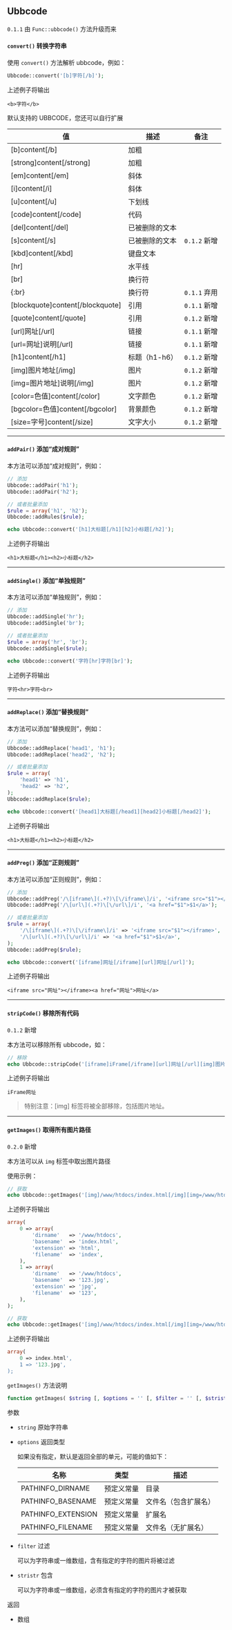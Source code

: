 ## Ubbcode

`0.1.1` 由 `Func::ubbcode()` 方法升级而来

#### `convert()` 转换字符串

使用 `convert()` 方法解析 ubbcode，例如：

``` php
Ubbcode::convert('[b]字符[/b]');
```

上述例子将输出

``` markup
<b>字符</b>
```

默认支持的 UBBCODE，您还可以自行扩展

| 值 | 描述 | 备注 |
| - | - | - |
| [b]content[/b] | 加粗 | |
| [strong]content[/strong] | 加粗 | |
| [em]content[/em] | 斜体 | |
| [i]content[/i] | 斜体 | |
| [u]content[/u] | 下划线 | |
| [code]content[/code] | 代码 | |
| [del]content[/del] | 已被删除的文本 | |
| [s]content[/s] | 已被删除的文本 | `0.1.2` 新增 |
| [kbd]content[/kbd] | 键盘文本 | |
| [hr]| 水平线 | |
| [br] | 换行符 | |
| {:br} | 换行符 | `0.1.1` 弃用 |
| [blockquote]content[/blockquote] | 引用 | `0.1.1` 新增 |
| [quote]content[/quote] | 引用 | `0.1.2` 新增 |
| [url]网址[/url] | 链接 | `0.1.1` 新增 |
| [url=网址]说明[/url] | 链接 | `0.1.1` 新增 |
| [h1]content[/h1] | 标题（h1-h6） | `0.1.2` 新增 |
| [img]图片地址[/img] | 图片 | `0.1.2` 新增 |
| [img=图片地址]说明[/img] | 图片 | `0.1.2` 新增 |
| [color=色值]content[/color] | 文字颜色 | `0.1.2` 新增 |
| [bgcolor=色值]content[/bgcolor] | 背景颜色 | `0.1.2` 新增 |
| [size=字号]content[/size] | 文字大小 | `0.1.2` 新增 |

----------

#### `addPair()` 添加“成对规则”

本方法可以添加“成对规则”，例如：

``` php
// 添加
Ubbcode::addPair('h1');
Ubbcode::addPair('h2');

// 或者批量添加
$rule = array('h1', 'h2');
Ubbcode::addRules($rule);

echo Ubbcode::convert('[h1]大标题[/h1][h2]小标题[/h2]');
```
上述例子将输出

``` markup
<h1>大标题</h1><h2>小标题</h2>
```

----------

#### `addSingle()` 添加“单独规则”

本方法可以添加“单独规则”，例如：

``` php
// 添加
Ubbcode::addSingle('hr');
Ubbcode::addSingle('br');

// 或者批量添加
$rule = array('hr', 'br');
Ubbcode::addSingle($rule);

echo Ubbcode::convert('字符[hr]字符[br]');
```
上述例子将输出

``` markup
字符<hr>字符<br>
```

----------

#### `addReplace()` 添加“替换规则”

本方法可以添加“替换规则”，例如：

``` php
// 添加
Ubbcode::addReplace('head1', 'h1');
Ubbcode::addReplace('head2', 'h2');

// 或者批量添加
$rule = array(
    'head1' => 'h1',
    'head2' => 'h2',
);
Ubbcode::addReplace($rule);

echo Ubbcode::convert('[head1]大标题[/head1][head2]小标题[/head2]');
```
上述例子将输出

``` markup
<h1>大标题</h1><h2>小标题</h2>
```

----------

#### `addPreg()` 添加“正则规则”

本方法可以添加“正则规则”，例如：

``` php
// 添加
Ubbcode::addPreg('/\[iframe\](.+?)\[\/iframe\]/i', '<iframe src="$1"></iframe>');
Ubbcode::addPreg('/\[url\](.+?)\[\/url\]/i', '<a href="$1">$1</a>');

// 或者批量添加
$rule = array(
    '/\[iframe\](.+?)\[\/iframe\]/i' => '<iframe src="$1"></iframe>',
    '/\[url\](.+?)\[\/url\]/i' => '<a href="$1">$1</a>',
);
Ubbcode::addPreg($rule);

echo Ubbcode::convert('[iframe]网址[/iframe][url]网址[/url]');
```
上述例子将输出

``` markup
<iframe src="网址"></iframe><a href="网址">网址</a>
```

----------

#### `stripCode()` 移除所有代码

`0.1.2` 新增

本方法可以移除所有 ubbcode，如：

``` php
// 移除
echo Ubbcode::stripCode('[iframe]iFrame[/iframe][url]网址[/url][img]图片[/img]');
```
上述例子将输出

``` markup
iFrame网址
```

> 特别注意：[img] 标签将被全部移除，包括图片地址。


----------

#### `getImages()` 取得所有图片路径

`0.2.0` 新增

本方法可以从 `img` 标签中取出图片路径

使用示例：

``` php
// 获取
echo Ubbcode::getImages('[img]/www/htdocs/index.html[/img][img=/www/htdocs/123.jpg]测试图片[/img]');
```
上述例子将输出

``` php
array(
    0 => array(
        'dirname'   => '/www/htdocs',
        'basename'  => 'index.html',
        'extension' => 'html',
        'filename'  => 'index',
    ),
    1 => array(
        'dirname'   => '/www/htdocs',
        'basename'  => '123.jpg',
        'extension' => 'jpg',
        'filename'  => '123',
    ),
);
```


``` php
// 获取
echo Ubbcode::getImages('[img]/www/htdocs/index.html[/img][img=/www/htdocs/123.jpg]测试图片[/img]', PATHINFO_BASENAME);
```
上述例子将输出

``` php
array(
    0 => index.html',
    1 => '123.jpg',
);
```

`getImages()` 方法说明

``` php
function getImages( $string [, $options = '' [, $filter = '' [, $stristr = '' ]]] )
```

参数

* `string` 原始字符串

* `options` 返回类型

    如果没有指定，默认是返回全部的单元，可能的值如下：

    | 名称 | 类型 | 描述 |
    | - | - | - |
    | PATHINFO_DIRNAME | 预定义常量 | 目录 |
    | PATHINFO_BASENAME | 预定义常量 | 文件名（包含扩展名） |
    | PATHINFO_EXTENSION | 预定义常量 | 扩展名 |
    | PATHINFO_FILENAME | 预定义常量 | 文件名（无扩展名） |

* `filter` 过滤

    可以为字符串或一维数组，含有指定的字符的图片将被过滤

* `stristr` 包含

    可以为字符串或一维数组，必须含有指定的字符的图片才被获取

返回

* 数组

